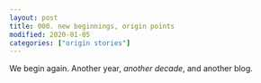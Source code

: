 ```yaml
---
layout: post
title: 000. new beginnings, origin points
modified: 2020-01-05
categories: ["origin stories"]
---
```


We begin again. Another year, _another decade_, and another blog. 